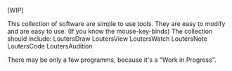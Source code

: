 [WIP]

This collection of software are simple to use tools.
They are easy to modify and are easy to use. (If you know the mouse-key-binds)
The collection should include:
LoutersDraw
LoutersView
LoutersWatch
LoutersNote
LoutersCode
LoutersAudition

There may be only a few programms, because it's a "Work in Progress".
